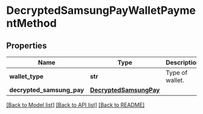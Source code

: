 # DecryptedSamsungPayWalletPaymentMethod

## Properties
Name | Type | Description | Notes
------------ | ------------- | ------------- | -------------
**wallet_type** | **str** | Type of wallet. | 
**decrypted_samsung_pay** | [**DecryptedSamsungPay**](DecryptedSamsungPay.md) |  | 

[[Back to Model list]](../README.md#documentation-for-models) [[Back to API list]](../README.md#documentation-for-api-endpoints) [[Back to README]](../README.md)


